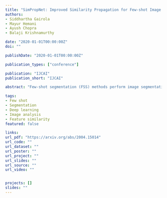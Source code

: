 ```yaml
---
title: "SimPropNet: Improved Similarity Propagation for Few-shot Image Segmentation"
authors:
- Siddhartha Gairola
- Mayur Hemani
- Ayush Chopra
- Balaji Krishnamurthy

date: "2020-01-01T00:00:00Z"
doi: ""

publishDate: "2020-01-01T00:00:00Z"

publication_types: ["conference"]

publication: "IJCAI"
publication_short: "IJCAI"

abstract: "Few-shot segmentation (FSS) methods perform image segmentation for a particular object class in a target (query) image, using a small set of (support) image-mask pairs. Recent deep neural network based FSS methods leverage high-dimensional feature similarity between the foreground features of the support images and the query image features. In this work, we demonstrate gaps in the utilization of this similarity information in existing methods, and present a framework - SimPropNet, to bridge those gaps. We propose to jointly predict the support and query masks to force the support features to share characteristics with the query features. We also propose to utilize similarities in the background regions of the query and support images using a novel foreground-background attentive fusion mechanism. Our method achieves state-of-the-art results for one-shot and five-shot segmentation on the PASCAL-5i dataset. The paper includes detailed analysis and ablation studies for the proposed improvements and quantitative comparisons with contemporary methods."

tags:
- Few shot
- Segmentation
- Deep learning
- Image analysis
- Feature similarity
featured: false

links:
url_pdf: "https://arxiv.org/abs/2004.15014"
url_code: ""
url_dataset: ""
url_poster: ""
url_project: ""
url_slides: ""
url_source: ""
url_video: ""


projects: []
slides: ""
---
```

